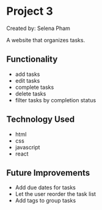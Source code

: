 # Project 3
Created by: Selena Pham

A website that organizes tasks.

## Functionality
- add tasks
- edit tasks
- complete tasks
- delete tasks
- filter tasks by completion status

## Technology Used
- html
- css
- javascript
- react

## Future Improvements
- Add due dates for tasks
- Let the user reorder the task list
- Add tags to group tasks

